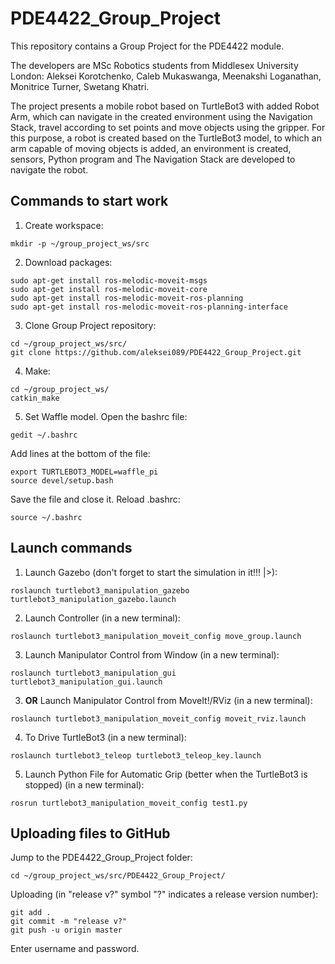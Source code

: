 # PDE4422_Group_Project
This repository contains a Group Project for the PDE4422 module.

The developers are MSc Robotics students from Middlesex University London: Aleksei Korotchenko, Caleb Mukaswanga, Meenakshi Loganathan, Monitrice Turner, Swetang Khatri.

The project presents a mobile robot based on TurtleBot3 with added Robot Arm, which can navigate in the created environment using the Navigation Stack, travel according to set points and move objects using the gripper. For this purpose, a robot is created based on the TurtleBot3 model, to which an arm capable of moving objects is added, an environment is created, sensors, Python program and The Navigation Stack are developed to navigate the robot.

## Commands to start work
1. Create workspace:
```
mkdir -p ~/group_project_ws/src
```
2. Download packages:
```
sudo apt-get install ros-melodic-moveit-msgs
sudo apt-get install ros-melodic-moveit-core
sudo apt-get install ros-melodic-moveit-ros-planning
sudo apt-get install ros-melodic-moveit-ros-planning-interface
```
3. Clone Group Project repository:
```
cd ~/group_project_ws/src/
git clone https://github.com/aleksei089/PDE4422_Group_Project.git
```
4. Make:
```
cd ~/group_project_ws/
catkin_make
```
5. Set Waffle model. Open the bashrc file:
```
gedit ~/.bashrc
```
Add lines at the bottom of the file:
```
export TURTLEBOT3_MODEL=waffle_pi
source devel/setup.bash
```
Save the file and close it. Reload .bashrc:
```
source ~/.bashrc
```
## Launch commands
1. Launch Gazebo (don't forget to start the simulation in it!!! |>):
```
roslaunch turtlebot3_manipulation_gazebo turtlebot3_manipulation_gazebo.launch
```
2. Launch Controller (in a new terminal):
```
roslaunch turtlebot3_manipulation_moveit_config move_group.launch
```
3. Launch Manipulator Control from Window (in a new terminal):
```
roslaunch turtlebot3_manipulation_gui turtlebot3_manipulation_gui.launch
```
3. **OR** Launch Manipulator Control from MoveIt!/RViz (in a new terminal):
```
roslaunch turtlebot3_manipulation_moveit_config moveit_rviz.launch
```
4. To Drive TurtleBot3 (in a new terminal):
```
roslaunch turtlebot3_teleop turtlebot3_teleop_key.launch
```
5. Launch Python File for Automatic Grip (better when the TurtleBot3 is stopped) (in a new terminal):
```
rosrun turtlebot3_manipulation_moveit_config test1.py
```
## Uploading files to GitHub
Jump to the PDE4422_Group_Project folder:
```
cd ~/group_project_ws/src/PDE4422_Group_Project/
```
Uploading (in "release v?" symbol "?" indicates a release version number):
```
git add .
git commit -m "release v?"
git push -u origin master
```
Enter username and password.
